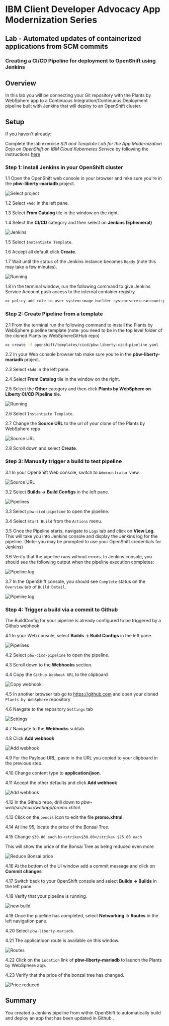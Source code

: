 # IBM Client Developer Advocacy App Modernization Series

## Lab - Automated updates of containerized applications from SCM commits

### Creating a CI/CD Pipeline for deployment to OpenShift  using Jenkins

## Overview

In this lab you will  be connecting your Git repository with the Plants by WebSphere app to a Continuous Integration/Continuous Deployment pipeline built with Jenkins that will deploy to an OpenShift cluster.

## Setup

If you haven't already:

Complete the lab exercise *S2I and Template  Lab for the App Modernization Dojo on OpenShift on IBM Cloud Kubernetes Service* by following the instructions [here](https://github.com/IBMAppModernization/app-modernization-openshift-templates-lab-iks)

### Step 1: Install Jenkins in your OpenShift cluster

1.1 Open the OpenShift web console in your browser and mke sure you're in the **pbw-liberty-mariadb** project.

   ![Select project](images/ss8-1.png)

1.2 Select `+Add` in the left pane.

1.3 Select **From Catalog** tile in the window on the right.

1.4 Select the **CI/CD** category and then select on **Jenkins (Ephemeral)**

   ![Jenkins](images/ss1-1.png)

1.5 Select `Instantiate Template`.

1.6 Accept all default click **Create**.

1.7 Wait until the status of the Jenkins instance becomes `Ready` (note this may take a few minutes).

   ![Running](images/ss2-1.png)

1.8 In the terminal window, run the following command to give Jenkins Service Account push access to the internal container registry

   ```bash
   oc policy add-role-to-user system:image-builder system:serviceaccount:pbw-liberty-mariadb:jenkins
   ```
### Step 2: Create Pipeline from a template

2.1  From the terminal run the following command to install the Plants by WebSphere pipeline template (note: you need to be in the top level folder of the cloned  Plants by WebSphereGitHub repo)

   ```bash
   oc create -f openshift/templates/cicd/pbw-liberty-cicd-pipeline.yaml
   ```
2.2 In your Web console browser tab make sure you're in the **pbw-liberty-mariadb** project.

2.3 Select `+Add` in the left pane.

2.4 Select **From Catalog** tile in the window on the right.

2.5 Select the **Other** category and then click **Plants by WebSphere on Liberty CI/CD Pipeline** tile.

   ![Running](images/ss2-2.png)

2.6 Select `Instantiate Template`.

2.7 Change the **Source URL** to the url of your clone of the Plants by WebSphere repo

   ![Source URL](images/ss3-1.png)

2.8 Scroll down and select **Create**.


### Step 3: Manually trigger a build to test pipeline

3.1 In your OpenShift Web console, switch to `Administrator` view.

   ![Source URL](images/ss3-2.png)

3.2 Select **Builds -> Build Configs** in the left pane.

  ![Pipelines](images/ss4-1.png)

3.3 Select `pbw-cicd-pipeline` to open the pipeline.

3.4 Select `Start Build` from the `Actions` menu.

3.5 Once the Pipeline starts, navigate to `Logs` tab and click on **View Log**. This will take you into Jenkins console and display the Jenkins log for the pipeline. (Note: you may be prompted to use your OpenShift credentials for Jenkins)

3.6 Verify that the pipeline runs without errors. In Jenkins console, you should see the following output when the pipeline execution completes:

   ![Pipeline log](images/ss7.png)

3.7 In the OpenShift console, you should see `Complete` status on the `Overview` tab of `Build Detail`.

   ![Pipeline log](images/ss7-1.png)

### Step 4: Trigger a build via a commit to Github

The BuildConfig for your pipeline is  already configured to be triggered by a Github webhook

4.1 In your Web console, select **Builds -> Build Configs** in the left pane.

  ![Pipelines](images/ss4-1.png)

4.2 Select `pbw-cicd-pipeline` to open the pipeline.

4.3 Scroll down to the **Webhooks** section.

4.4 Copy the `Github Webhook URL` to the clipboard

  ![Copy webhook](images/ss10.png)

4.5 In another browser tab go to https://github.com and open your cloned `Plants by WebSphere` repository

4.6  Navgate to the repository `Settings` tab

   ![Settings](images/ss11.png)

4.7 Navigate to the **Webhooks** subtab.

4.8 Click **Add webhook**

   ![Add webhook](images/ss12.png)

4.9  For the Payload URL, paste in the URL you copied to your clipboard in the previous step.

4.10 Change content type to **application/json**.

4.11 Accept the other defaults and click **Add webhook**

   ![Add webhook](images/ss13.png)

4.12 In the Github repo, drill down to *pbw-web/src/main/webapp/promo.xhtml*.

4.13 Click on the `pencil` icon to edit the file **promo.xhtml**.

4.14 At line 95, locate the price of the Bonsai Tree.

4.15 Change `$30.00 each` to `<strike>$30.00</strike> $25.00 each`

   This will show the price of the Bonsai Tree as being reduced even more

   ![Reduce Bonsai price](images/ss14.png)

4.16 At the bottom of the UI window add a commit message and click on **Commit changes**

4.17 Switch back to your OpenShift console and select **Builds -> Builds** in the left pane.

4.18 Verify that your pipeline is running.

   ![new build](images/ss15-1.png)

4.19 Once the pipeline has completed, select **Networking -> Routes** in the left navigation pane.

4.20 Select `pbw-liberty-mariadb`.

4.21 The applicatioon route is available on this window.

   ![Routes](images/ss16-1.png)

4.22 Click on the `Location` link of **pbw-liberty-mariadb** to launch the Plants by WebSphere app.

4.23 Verify that the price of the bonzai tree has changed.

  ![Price reduced](images/ss17.png)

## Summary

You created a Jenkins pipeline from within OpenShift to automatically build and deploy an app that has been updated in Github .
